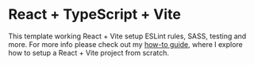# React + TypeScript + Vite

This template working React + Vite setup ESLint rules, SASS, testing and more.
For more info please check out my [how-to guide](https://github.com/derFrosty/how-to-setup-react-vite-project), where I explore how to setup a React + Vite project from scratch.

